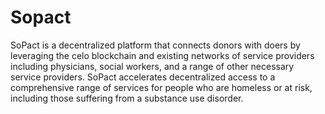 # Sopact
SoPact is a decentralized platform that connects donors with doers by leveraging the celo blockchain and existing networks of service providers including physicians, social workers, and a range of other necessary service providers. SoPact accelerates decentralized access to a comprehensive range of services for people who are homeless or at risk, including those suffering from a substance use disorder.
